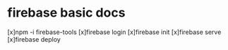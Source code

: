 # firebase basic docs
[x]npm -i firebase-tools
[x]firebase login
[x]firebase init
[x]firebase serve
[x]firebase deploy